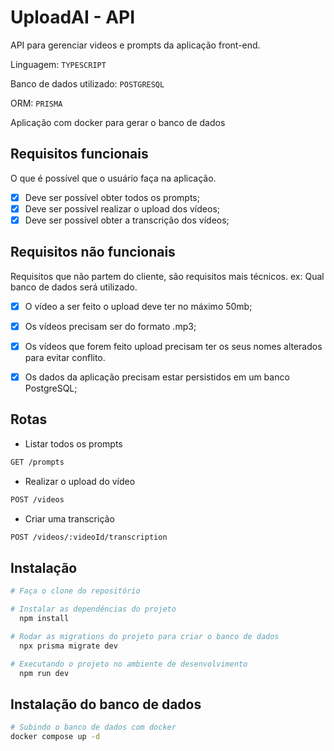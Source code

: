 # UploadAI - API

API para gerenciar videos e prompts da aplicação front-end.

Linguagem: `TYPESCRIPT`

Banco de dados utilizado: `POSTGRESQL`

ORM: `PRISMA`

Aplicação com docker para gerar o banco de dados

## Requisitos funcionais
O que é possível que o usuário faça na aplicação.

- [x] Deve ser possível obter todos os prompts;
- [x] Deve ser possível realizar o upload dos vídeos;
- [x] Deve ser possível obter a transcrição dos vídeos;

## Requisitos não funcionais
Requisitos que não partem do cliente, são requisitos mais técnicos. ex: Qual banco de dados será utilizado.

- [x] O vídeo a ser feito o upload deve ter no máximo 50mb;
- [x] Os vídeos precisam ser do formato .mp3;
- [x] Os vídeos que forem feito upload precisam ter os seus nomes alterados para evitar conflito.
- [x] Os dados da aplicação precisam estar persistidos em um banco PostgreSQL;


## Rotas
- Listar todos os prompts
```bash
GET /prompts
```

- Realizar o upload do vídeo
```bash
POST /videos
```

- Criar uma transcrição
```bash
POST /videos/:videoId/transcription
```


## Instalação
```sh
# Faça o clone do repositório

# Instalar as dependências do projeto
  npm install

# Rodar as migrations do projeto para criar o banco de dados
  npx prisma migrate dev

# Executando o projeto no ambiente de desenvolvimento
  npm run dev
```


## Instalação do banco de dados
```sh
# Subindo o banco de dados com docker
docker compose up -d
```